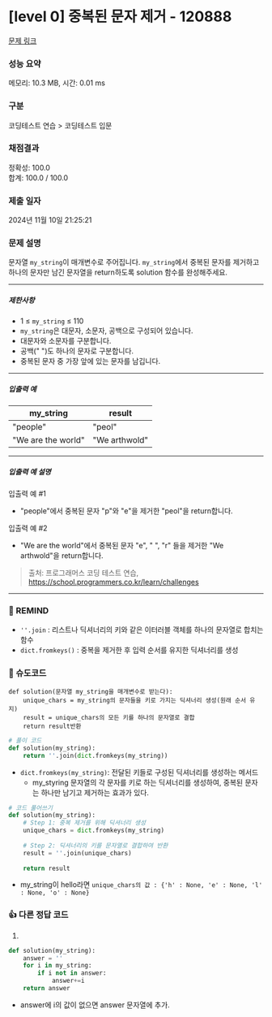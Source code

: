 # [level 0] 중복된 문자 제거 - 120888 

[문제 링크](https://school.programmers.co.kr/learn/courses/30/lessons/120888) 

### 성능 요약

메모리: 10.3 MB, 시간: 0.01 ms

### 구분

코딩테스트 연습 > 코딩테스트 입문

### 채점결과

정확성: 100.0<br/>합계: 100.0 / 100.0

### 제출 일자

2024년 11월 10일 21:25:21

### 문제 설명

<p>문자열 <code>my_string</code>이 매개변수로 주어집니다. <code>my_string</code>에서 중복된 문자를 제거하고 하나의 문자만 남긴 문자열을 return하도록 solution 함수를 완성해주세요.</p>

<hr>

<h5>제한사항</h5>

<ul>
<li>1 ≤ <code>my_string</code> ≤ 110</li>
<li><code>my_string</code>은 대문자, 소문자, 공백으로 구성되어 있습니다.</li>
<li>대문자와 소문자를 구분합니다.</li>
<li>공백(" ")도 하나의 문자로 구분합니다.</li>
<li>중복된 문자 중 가장 앞에 있는 문자를 남깁니다.</li>
</ul>

<hr>

<h5>입출력 예</h5>
<table class="table">
        <thead><tr>
<th>my_string</th>
<th>result</th>
</tr>
</thead>
        <tbody><tr>
<td>"people"</td>
<td>"peol"</td>
</tr>
<tr>
<td>"We are the world"</td>
<td>"We arthwold"</td>
</tr>
</tbody>
      </table>
<hr>

<h5>입출력 예 설명</h5>

<p>입출력 예 #1</p>

<ul>
<li>"people"에서 중복된 문자 "p"와 "e"을 제거한 "peol"을 return합니다.</li>
</ul>

<p>입출력 예 #2</p>

<ul>
<li>"We are the world"에서 중복된 문자 "e", " ", "r" 들을 제거한 "We arthwold"을 return합니다.</li>
</ul>


> 출처: 프로그래머스 코딩 테스트 연습, https://school.programmers.co.kr/learn/challenges
---
### 🤔 REMIND
- `''.join` : 리스트나 딕셔너리의 키와 같은 이터러블 객체를 하나의 문자열로 합치는 함수
- `dict.fromkeys()` : 중복을 제거한 후 입력 순서를 유지한 딕셔너리를 생성

### 📝 슈도코드
```
def solution(문자열 my_string을 매개변수로 받는다):
    unique_chars = my_string의 문자들을 키로 가지는 딕셔너리 생성(원래 순서 유지)
    result = unique_chars의 모든 키를 하나의 문자열로 결합
    return result반환
```
```python
# 풀이 코드
def solution(my_string):
    return ''.join(dict.fromkeys(my_string))
```
- `dict.fromkeys(my_string)`: 전달된 키들로 구성된 딕셔너리를 생성하는 메서드
    - my_styring 문자열의 각 문자를 키로 하는 딕셔너리를 생성하여, 중복된 문자는 하나만 남기고 제거하는 효과가 있다.

```python
# 코드 풀어쓰기
def solution(my_string):
    # Step 1: 중복 제거를 위해 딕셔너리 생성
    unique_chars = dict.fromkeys(my_string)
    
    # Step 2: 딕셔너리의 키를 문자열로 결합하여 반환
    result = ''.join(unique_chars)
    
    return result
```
- my_string이 hello라면 `unique_chars의 값 : {'h' : None, 'e' : None, 'l' : None, 'o' : None}`

### 👍 다른 정답 코드
1.
```python
def solution(my_string):
    answer = ''
    for i in my_string:
        if i not in answer:
            answer+=i
    return answer
```
- answer에 i의 값이 없으면 answer 문자열에 추가.


